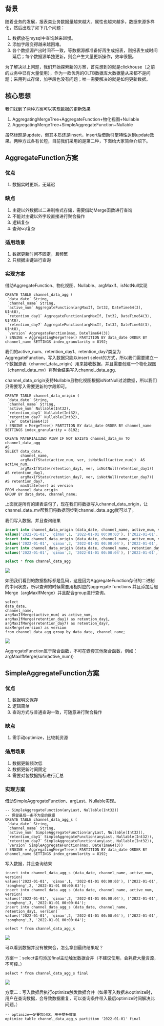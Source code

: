 
## 背景

随着业务的发展，报表类业务数据量越来越大、属性也越来越多，数据来源多样化，然后出现了如下几个问题：

1. 数据放在mysql中查询越来越慢。
2. 添加字段变得越来越困难。
3. 各个数据源产出时间不一致，等数据源都准备好再生成报表，则报表生成时间延后；每个数据源单独更新，则会产生大量更新操作，效率很慢。

为了解决以上问题，我们开始探索新的方案，首先想到的就是clickhouse（之前的业务中已有大量使用），作为一款优秀的OLTB数据库大数据量从来都不是问题；采用列式存储，加字段也没有问题；唯一需要解决的就是如何更新数据。

## 核心思想

我们找到了两种方案可以实现数据的更新效果

1. AggregatingMergeTree+AggregateFunction+物化视图+Nullable
2. AggregatingMergeTree+SimpleAggregateFunction+Nullable

虽然标题是update，但其本质还是insert，insert后借助引擎特性达到update效果。两种方式各有长短，目前我们采用的是第二种，下面给大家简单介绍下。

## AggregateFunction方案

### 优点

1. 数据实时更新，无延迟

### 缺点

1. 主键以外数据以二进制格式存储，需要借助Merge函数进行查询
2. 不能对主键以外字段直接进行聚合操作
3. 逻辑复杂
4. 查询sql复杂

### 适用场景

1. 数据更新时间不固定，且频繁
2. 只根据主键进行查询

### 实现方案

借助AggregateFunction、物化视图、Nullable、argMaxIf、isNotNull实现

```
CREATE TABLE channel_data_agg (
 `data_date` String,
 `channel_name` String,
 `active_num` AggregateFunction(argMaxIf, Int32, DateTime64(3), UInt8),
 `retention_day1` AggregateFunction(argMaxIf, Int32, DateTime64(3), UInt8),
 `retention_day7` AggregateFunction(argMaxIf, Int32, DateTime64(3), UInt8),
 `version` AggregateFunction(max, DateTime64(3))
) ENGINE = AggregatingMergeTree() PARTITION BY data_date ORDER BY channel_name SETTINGS index_granularity = 8192;
```

我们的active_num、retention_day1、retention_day7类型为AggregateFunction，写入数据只能以insert select的方式，所以我们需要建立一个数据源表（channel_data_origin）用来接收数据，并且需要创建一个物化视图（channel_data_mv）将聚合结果写入channel_data_agg.

channel_data_origin支持Nullable且物化视图根据isNotNull过滤数据，所以我们只需要写入需要更新的字段即可。

```
CREATE TABLE channel_data_origin (
 `data_date` String,
 `channel_name` String,
 `active_num` Nullable(Int32),
 `retention_day1` Nullable(Int32),
 `retention_day7` Nullable(Int32),
 `ver` DateTime64(3)
) ENGINE = MergeTree() PARTITION BY data_date ORDER BY channel_name SETTINGS index_granularity = 8192;

CREATE MATERIALIZED VIEW IF NOT EXISTS channel_data_mv TO channel_data_agg
AS
SELECT data_date,
       channel_name,
       argMaxIfState(active_num, ver, isNotNull(active_num))  AS active_num,
       argMaxIfState(retention_day1, ver, isNotNull(retention_day1)) AS retention_day1,
       argMaxIfState(retention_day7, ver, isNotNull(retention_day7))  AS retention_day7,
       maxState(ver) as version
FROM channel_data_origin
GROUP BY data_date, channel_name;
```

上面就是所有的建表语句了，现在我们将数据写入channel_data_origin，让channel_data_mv帮我们将数据同步到channel_data_agg就可以了。

我们写入数据，并且查询结果

```SQL
insert into channel_data_origin (data_date, channel_name, active_num, ver) 
values('2022-01-01', 'qimao',1, '2022-01-01 00:00:03'), ('2022-01-01', 'zongheng',2, '2022-01-01 00:00:03');
insert into channel_data_origin (data_date, channel_name, active_num, ver) 
values('2022-01-01', 'qimao',2, '2022-01-01 00:00:04'), ('2022-01-01', 'zongheng',3, '2022-01-01 00:00:04');
insert into channel_data_origin (data_date, channel_name, retention_day1, ver) 
values('2022-01-01', 'qimao',2, '2022-01-01 00:00:04'), ('2022-01-01', 'zongheng',3, '2022-01-01 00:00:04');

select * from channel_data_agg
```

![](https://tech.qimao.com/content/images/2022/09/image-12.png)

如图我们看到的数据指标都是乱码，这是因为AggregateFunction存储的二进制的中间状态，所以查询的时候需要用相对应的aggregate functions 并且添加后缀Merge（argMaxIfMerge）并且配合group进行查询。

```
select 
data_date, 
channel_name, 
argMaxIfMerge(active_num) as active_num, 
argMaxIfMerge(retention_day1) as retention_day1, argMaxIfMerge(retention_day7) as retention_day7,  
maxMerge(version) as version 
from channel_data_agg group by data_date, channel_name;
```

![](https://tech.qimao.com/content/images/2022/09/image-5.png)

AggregateFunction属于聚合函数，不可在嵌套其他聚合函数，例如：argMaxIfMerge(sum(active_num))

## SimpleAggregateFunction方案

### 优点

1. 数据明文保存
2. 逻辑简单
3. 查询方式与普通查询一致，可随意进行聚合操作

### 缺点

1. 需手动optimize，比较耗资源

### 适用场景

1. 数据更新频次低
2. 数据更新时间固定
3. 需要对各数据指标进行汇总

### 实现方案

借助SimpleAggregateFunction、argLast、Nullable实现。

```
-- SimpleAggregateFunction(anyLast, Nullable(Int32))
-- 保留最后一条不为空的数据
CREATE TABLE channel_data_agg_s (
 `data_date` String,
 `channel_name` String,
 `active_num` SimpleAggregateFunction(anyLast, Nullable(Int32)),
 `retention_day1` SimpleAggregateFunction(anyLast, Nullable(Int32)),
 `retention_day7` SimpleAggregateFunction(anyLast, Nullable(Int32)),
 `version` SimpleAggregateFunction(max, DateTime64(3))
) ENGINE = AggregatingMergeTree() PARTITION BY data_date ORDER BY channel_name SETTINGS index_granularity = 8192;

```

写入数据，并且查询结果

```
insert into channel_data_agg_s (data_date, channel_name, active_num, version) 
values('2022-01-01', 'qimao',1, '2022-01-01 00:00:03'), ('2022-01-01', 'zongheng',2, '2022-01-01 00:00:03');
insert into channel_data_agg_s (data_date, channel_name, active_num, version) 
values('2022-01-01', 'qimao',2, '2022-01-01 00:00:04'), ('2022-01-01', 'zongheng',3, '2022-01-01 00:00:04');
insert into channel_data_agg_s (data_date, channel_name, retention_day1, version) 
values('2022-01-01', 'qimao',2, '2022-01-01 00:00:04'), ('2022-01-01', 'zongheng',3, '2022-01-01 00:00:04');

select * from channel_data_agg_s
```

![](https://tech.qimao.com/content/images/2022/09/image-8.png)

可以看到数据并没有被聚合，怎么拿到最终结果呢？

方案一：select语句添加final主动触发数据合并（不建议使用，会耗费大量资源，不可控。）

```
select * from channel_data_agg_s final
```

![](https://tech.qimao.com/content/images/2022/09/image-5.png)

方案二：写入数据后执行optimize触发数据合并（如果写入数据未optimize时，用户在查询数据，会导致数据重复，可以查询条件带入最后optimize时间解决此问题。）

```
-- optimize一定要加分区，用于提升效率
optimize table channel_data_agg_s partition '2022-01-01' final
```
